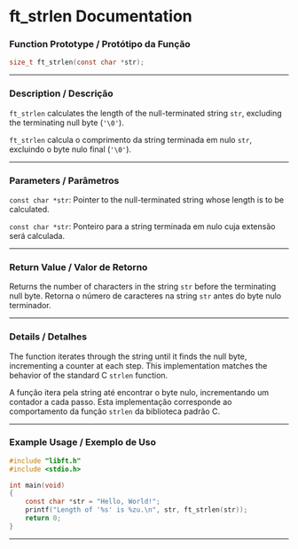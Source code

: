 # ft\_strlen Documentation

### Function Prototype / Protótipo da Função

```c
size_t ft_strlen(const char *str);
```

---

### Description / Descrição

`ft_strlen` calculates the length of the null-terminated string `str`, excluding the terminating null byte (`'\0'`).

`ft_strlen` calcula o comprimento da string terminada em nulo `str`, excluindo o byte nulo final (`'\0'`).

---

### Parameters / Parâmetros

`const char *str`: Pointer to the null-terminated string whose length is to be calculated.

`const char *str`: Ponteiro para a string terminada em nulo cuja extensão será calculada.

---

### Return Value / Valor de Retorno

Returns the number of characters in the string `str` before the terminating null byte.
Retorna o número de caracteres na string `str` antes do byte nulo terminador.

---

### Details / Detalhes

The function iterates through the string until it finds the null byte, incrementing a counter at each step.
This implementation matches the behavior of the standard C `strlen` function.

A função itera pela string até encontrar o byte nulo, incrementando um contador a cada passo.
Esta implementação corresponde ao comportamento da função `strlen` da biblioteca padrão C.

---

### Example Usage / Exemplo de Uso

```c
#include "libft.h"
#include <stdio.h>

int main(void)
{
    const char *str = "Hello, World!";
    printf("Length of '%s' is %zu.\n", str, ft_strlen(str));
    return 0;
}
```

---
